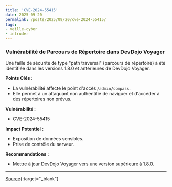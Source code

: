```yaml
---
title: 'CVE-2024-55415'
date: 2025-09-20
permalink: /posts/2025/09/20/cve-2024-55415/
tags:
- veille-cyber
- intruder
---
```

### Vulnérabilité de Parcours de Répertoire dans DevDojo Voyager

Une faille de sécurité de type "path traversal" (parcours de répertoire) a été identifiée dans les versions 1.8.0 et antérieures de DevDojo Voyager.

**Points Clés :**
*   La vulnérabilité affecte le point d'accès `/admin/compass`.
*   Elle permet à un attaquant non authentifié de naviguer et d'accéder à des répertoires non prévus.

**Vulnérabilité :**
*   CVE-2024-55415

**Impact Potentiel :**
*   Exposition de données sensibles.
*   Prise de contrôle du serveur.

**Recommandations :**
*   Mettre à jour DevDojo Voyager vers une version supérieure à 1.8.0.

---
[Source](https://cvemon.intruder.io/cves/CVE-2024-55415){:target="_blank"}
